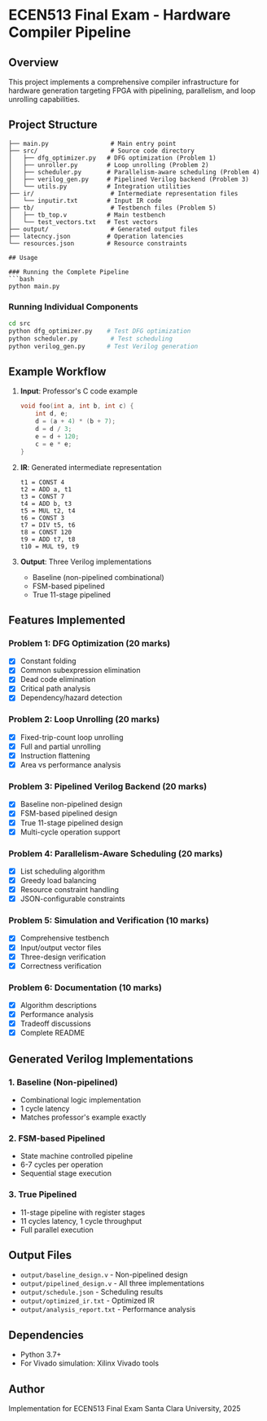 # ECEN513 Final Exam - Hardware Compiler Pipeline

## Overview
This project implements a comprehensive compiler infrastructure for hardware generation targeting FPGA with pipelining, parallelism, and loop unrolling capabilities.

## Project Structure
```
├── main.py                 # Main entry point
├── src/                    # Source code directory
│   ├── dfg_optimizer.py   # DFG optimization (Problem 1)
│   ├── unroller.py        # Loop unrolling (Problem 2)
│   ├── scheduler.py       # Parallelism-aware scheduling (Problem 4)
│   ├── verilog_gen.py     # Pipelined Verilog backend (Problem 3)
│   └── utils.py           # Integration utilities
├── ir/                     # Intermediate representation files
│   └── inputir.txt        # Input IR code
├── tb/                     # Testbench files (Problem 5)
│   ├── tb_top.v           # Main testbench
│   └── test_vectors.txt   # Test vectors
├── output/                 # Generated output files
├── latecncy.json          # Operation latencies
└── resources.json         # Resource constraints

## Usage

### Running the Complete Pipeline
```bash
python main.py
```

### Running Individual Components
```bash
cd src
python dfg_optimizer.py    # Test DFG optimization
python scheduler.py         # Test scheduling
python verilog_gen.py      # Test Verilog generation
```

## Example Workflow

1. **Input**: Professor's C code example
   ```c
   void foo(int a, int b, int c) {
       int d, e;
       d = (a + 4) * (b + 7);
       d = d / 3;
       e = d + 120;
       c = e * e;
   }
   ```

2. **IR**: Generated intermediate representation
   ```
   t1 = CONST 4
   t2 = ADD a, t1
   t3 = CONST 7
   t4 = ADD b, t3
   t5 = MUL t2, t4
   t6 = CONST 3
   t7 = DIV t5, t6
   t8 = CONST 120
   t9 = ADD t7, t8
   t10 = MUL t9, t9
   ```

3. **Output**: Three Verilog implementations
   - Baseline (non-pipelined combinational)
   - FSM-based pipelined 
   - True 11-stage pipelined

## Features Implemented

### Problem 1: DFG Optimization (20 marks)
- [x] Constant folding
- [x] Common subexpression elimination
- [x] Dead code elimination
- [x] Critical path analysis
- [x] Dependency/hazard detection

### Problem 2: Loop Unrolling (20 marks)
- [x] Fixed-trip-count loop unrolling
- [x] Full and partial unrolling
- [x] Instruction flattening
- [x] Area vs performance analysis

### Problem 3: Pipelined Verilog Backend (20 marks)
- [x] Baseline non-pipelined design
- [x] FSM-based pipelined design
- [x] True 11-stage pipelined design
- [x] Multi-cycle operation support

### Problem 4: Parallelism-Aware Scheduling (20 marks)
- [x] List scheduling algorithm
- [x] Greedy load balancing
- [x] Resource constraint handling
- [x] JSON-configurable constraints

### Problem 5: Simulation and Verification (10 marks)
- [x] Comprehensive testbench
- [x] Input/output vector files
- [x] Three-design verification
- [x] Correctness verification

### Problem 6: Documentation (10 marks)
- [x] Algorithm descriptions
- [x] Performance analysis
- [x] Tradeoff discussions
- [x] Complete README

## Generated Verilog Implementations

### 1. Baseline (Non-pipelined)
- Combinational logic implementation
- 1 cycle latency
- Matches professor's example exactly

### 2. FSM-based Pipelined  
- State machine controlled pipeline
- 6-7 cycles per operation
- Sequential stage execution

### 3. True Pipelined
- 11-stage pipeline with register stages
- 11 cycles latency, 1 cycle throughput
- Full parallel execution

## Output Files
- `output/baseline_design.v` - Non-pipelined design
- `output/pipelined_design.v` - All three implementations
- `output/schedule.json` - Scheduling results
- `output/optimized_ir.txt` - Optimized IR
- `output/analysis_report.txt` - Performance analysis

## Dependencies
- Python 3.7+
- For Vivado simulation: Xilinx Vivado tools

## Author
Implementation for ECEN513 Final Exam
Santa Clara University, 2025
